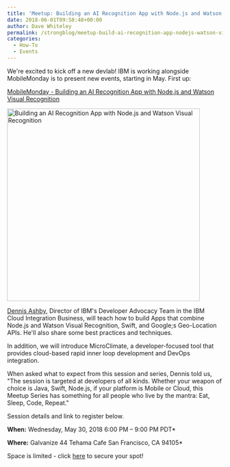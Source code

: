 ```yaml
---
title: 'Meetup: Building an AI Recognition App with Node.js and Watson Visual Recognition'
date: 2018-06-01T09:58:48+00:00
author: Dave Whiteley
permalink: /strongblog/meetup-build-ai-recognition-app-nodejs-watson-visual-recognition/
categories:
  - How-To
  - Events
---
```


We're excited to kick off a new devlab! IBM is working alongside MobileMonday is to present new events, starting in May. First up:

[MobileMonday - Building an AI Recognition App with Node.js and Watson Visual Recognition](http://bit.ly/2I4Mmtp)
  
<!--more-->

<img class="aligncenter" src="https://strongloop.com/blog-assets/2018/05/MM-IBM-Meetup-May-30.jpg" alt="Building an AI Recognition App with Node.js and Watson Visual Recognition" style="width: 450px; margin:auto;"/>

[Dennis Ashby](https://www.linkedin.com/in/dennisashby/), Director of IBM's Developer Advocacy Team in the IBM Cloud Integration Business, will teach how to build Apps that combine Node.js and Watson Visual Recognition, Swift, and Google;s Geo-Location APIs. He'll also share some best practices and techniques.

In addition, we will introduce MicroClimate, a developer-focused tool that provides cloud-based rapid inner loop development and DevOps integration. 

When asked what to expect from this session and series, Dennis told us, "The session is targeted at developers of all kinds.  Whether your weapon of choice is Java, Swift, Node.js, if your platform is Mobile or Cloud, this Meetup Series has something for all people who live by the mantra: Eat, Sleep, Code, Repeat."

Session details and link to register below.

**When:** Wednesday, May 30, 2018
6:00 PM – 9:00 PM PDT*

**Where:** Galvanize
44 Tehama Cafe
San Francisco, CA 94105*

Space is limited - click [here](http://bit.ly/2I4Mmtp) to secure your spot! 

